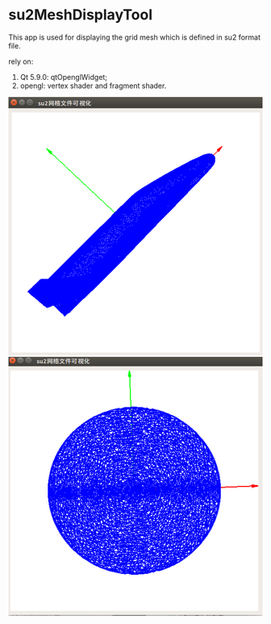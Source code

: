# su2MeshDisplayTool
This app is used for displaying the grid mesh which is defined in su2 format file.

rely on:
  1. Qt 5.9.0: qtOpenglWidget;
  2. opengl: vertex shader and fragment shader.

![image](https://github.com/liulangx/su2MeshDisplayTool/blob/master/img/su2%E7%BD%91%E6%A0%BC%E6%96%87%E4%BB%B6%E5%8F%AF%E8%A7%86%E5%8C%96.png)
![image](https://github.com/liulangx/su2MeshDisplayTool/blob/master/img/su2%E7%BD%91%E6%A0%BC%E6%96%87%E4%BB%B6%E5%8F%AF%E8%A7%86%E5%8C%962.png)
